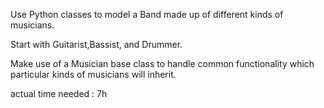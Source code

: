 Use Python classes to model a Band made up of different kinds of musicians.

Start with Guitarist,Bassist, and Drummer.

Make use of a Musician base class to handle common functionality which particular kinds of musicians will inherit.

actual time needed : 7h